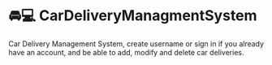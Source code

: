 # 🚘💻 CarDeliveryManagmentSystem
Car Delivery Management System, create username or sign in if you already have an account, and be able to add, modify and delete car deliveries.
